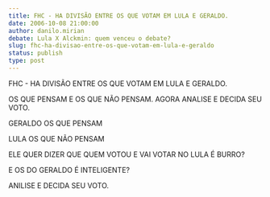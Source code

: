 ```yaml
---
title: FHC - HA DIVISÃO ENTRE OS QUE VOTAM EM LULA E GERALDO.
date: 2006-10-08 21:00:00
author: danilo.mirian
debate: Lula X Alckmin: quem venceu o debate?
slug: fhc-ha-divisao-entre-os-que-votam-em-lula-e-geraldo
status: publish 
type: post
---
```


FHC - HA DIVISÃO ENTRE OS QUE VOTAM EM LULA E GERALDO.


OS QUE PENSAM E OS QUE NÃO PENSAM. AGORA ANALISE E DECIDA SEU VOTO.


GERALDO OS QUE PENSAM


LULA OS QUE NÃO PENSAM


ELE QUER DIZER QUE QUEM VOTOU E VAI VOTAR NO LULA É BURRO?


E OS DO GERALDO É INTELIGENTE?


ANILISE E DECIDA SEU VOTO.


